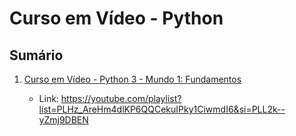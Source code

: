 # Curso em Vídeo - Python

## Sumário

1. [Curso em Vídeo - Python 3 - Mundo 1: Fundamentos](CeV_python_mundo01.md)

    - Link: https://youtube.com/playlist?list=PLHz_AreHm4dlKP6QQCekuIPky1CiwmdI6&si=PLL2k--yZmj9DBEN